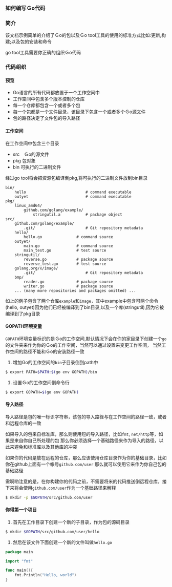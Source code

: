### 如何编写Ｇo代码

### 简介

该文档示例简单的介绍了Ｇo的包以及Ｇo tool工具的使用的标准方式比如:更新,构建;以及包的安装和命令

go tool工具需要你正确的组织Ｇo代码



### 代码组织

#### 预览

+ Go语言的所有代码都放置于一个工作空间中
+ 工作空间中包含多个版本控制的仓库
+ 每一个仓库都包含一个或者多个包
+ 每一个包都是一个文件目录，该目录下包含一个或者多个Ｇo源文件
+ 包的路径决定了文件包的导入路径



#### 工作空间

在工作空间中包含三个目录

+ src　Ｇo的源文件
+ pkg   包对象
+ bin 可执行的二进制文件

经过go tool将会把资源包编译倒pkg,将可执行的二进制文件放到bin目录

```
bin/
    hello                          # command executable
    outyet                         # command executable
pkg/
    linux_amd64/
        github.com/golang/example/
            stringutil.a           # package object
src/
    github.com/golang/example/
        .git/                      # Git repository metadata
	hello/
	    hello.go               # command source
	outyet/
	    main.go                # command source
	    main_test.go           # test source
	stringutil/
	    reverse.go             # package source
	    reverse_test.go        # test source
    golang.org/x/image/
        .git/                      # Git repository metadata
	bmp/
	    reader.go              # package source
	    writer.go              # package source
    ... (many more repositories and packages omitted) ...
```



如上的例子包含了两个仓库`example`和`image`，其中example中包含可两个命令(hello, outyet)因为他们已经被编译到了bin目录,以及一个库(stringutil),因为它被编译到了pkg目录



#### GOPATH环境变量

`GOPATH`环境变量标识的是Ｇo的工作空间,默认情况下会在你的家目录下创建一个`go`的文件夹来作为你的Ｇo的工作空间，当然可以通过设置来变更工作空间，
当然工作空间的路径不能和Ｇo的安装路径一致

1. 增加Go的工作空间的`bin`子目录倒到path中

```bash
$ export PATH=$PATH:$(go env GOPATH)/bin
```

1. 设置Ｇo的工作空间倒命令行

```bash
$ export GOPATH=$(go env GOPATH)
```


#### 导入路径

导入路径是包的唯一标识字符串，该包的导入路径与在工作空间的路径一致，或者和远程仓库的一致

如果导入的包来自标准库，那么则使用短的导入路径，比如`fmt`, `net/http`等，如果是来自你自己所处理的包
那么你必须选择一个基础路径来作为导入的路径，以此来避免和标准库以及其他库的冲突

如果你的代码是放在远程的仓库，那么应该使用仓库目录作为你的基础目录，比如你在github上面有一个帐号`github.com/user`
那么就可以使用它来作为你自己包的基础路径

需啊哟注意的是，在你构建你的代码之前，不需要将米的代码推送倒远程仓库，接下来将会使用`github.com/user`作为一个基础路径来解释

```bash
$ mkdir -p $GOPATH/src/github.com/user
```

#### 你得第一个项目

1. 首先在工作目录下创建一个新的子目录，作为包的源码目录

```bash
$ mkdir $GOPATH/src/github.com/user/hello
```

1. 然后在该文件下面创建一个新的文件叫做`hello.go`

```go
package main

import "fmt"

func main(){
    fmt.Println("Hello, world")
}
```




















